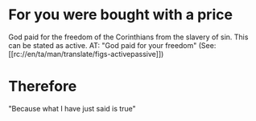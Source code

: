 # For you were bought with a price

God paid for the freedom of the Corinthians from the slavery of sin. This can be stated as active. AT: "God paid for your freedom" (See: [[rc://en/ta/man/translate/figs-activepassive]])

# Therefore

"Because what I have just said is true"

